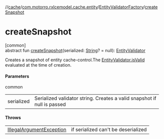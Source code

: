 //[cache](../../../index.md)/[com.motorro.rxlcemodel.cache.entity](../index.md)/[EntityValidatorFactory](index.md)/[createSnapshot](create-snapshot.md)

# createSnapshot

[common]\
abstract fun [createSnapshot](create-snapshot.md)(serialized: [String](https://kotlinlang.org/api/latest/jvm/stdlib/kotlin/-string/index.html)? = null): [EntityValidator](../-entity-validator/index.md)

Creates a snapshot of entity cache-control.The [EntityValidator.isValid](../-entity-validator/is-valid.md) evaluated at the time of creation.

#### Parameters

common

| | |
|---|---|
| serialized | Serialized validator string. Creates a valid snapshot if null is passed |

#### Throws

| | |
|---|---|
| [IllegalArgumentException](https://kotlinlang.org/api/latest/jvm/stdlib/kotlin/-illegal-argument-exception/index.html) | if serialized can't be deserialized |
